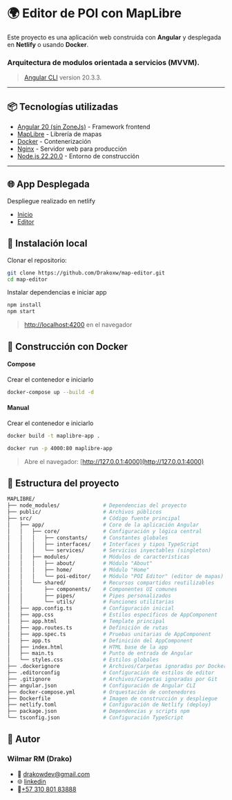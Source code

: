 # 🌍 Editor de POI con MapLibre

Este proyecto es una aplicación web construida con **Angular** y desplegada en **Netlify** o usando **Docker**.

### Arquitectura de modulos orientada a servicios (MVVM). 

> [Angular CLI](https://github.com/angular/angular-cli) version 20.3.3.

---

## 📦 Tecnologías utilizadas
- [Angular 20 (sin ZoneJs)](https://angular.dev/) - Framework frontend
- [MapLibre](https://maplibre.org/) - Librería de mapas
- [Docker](https://www.docker.com/) - Contenerización
- [Nginx](https://nginx.org/) - Servidor web para producción
- [Node.js 22.20.0](https://nodejs.org/) - Entorno de construcción

---

## 🌐 App Desplegada
Despliegue realizado en netlify
* [Inicio](https://editor-map-poi.netlify.app)
* [Editor](https://editor-map-poi.netlify.app/map-editor)


## 🚀 Instalación local

Clonar el repositorio:
```bash
git clone https://github.com/Drakoxw/map-editor.git
cd map-editor
```

Instalar dependencias e iniciar app
```sh
npm install
npm start
```

> [http://localhost:4200](http://localhost:4200) en el navegador

## 🐳 Construcción con Docker
#### Compose
Crear el contenedor e iniciarlo
```sh
docker-compose up --build -d    
```

#### Manual

Crear el contenedor e iniciarlo
```sh
docker build -t maplibre-app .
```
```sh
docker run -p 4000:80 maplibre-app
```
> Abre el navegador: [http://127.0.0.1:4000](http://127.0.0.1:4000)


## 📂 Estructura del proyecto

```bash
MAPLIBRE/
├── node_modules/              # Dependencias del proyecto
├── public/                    # Archivos públicos
├── src/                       # Código fuente principal
│   ├── app/                   # Core de la aplicación Angular
│   │   ├── core/              # Configuración y lógica central
│   │   │   ├── constants/     # Constantes globales
│   │   │   ├── interfaces/    # Interfaces y tipos TypeScript
│   │   │   └── services/      # Servicios inyectables (singleton)
│   │   ├── modules/           # Módulos de características
│   │   │   ├── about/         # Módulo "About"
│   │   │   ├── home/          # Módulo "Home"
│   │   │   └── poi-editor/    # Módulo "POI Editor" (editor de mapas)
│   │   └── shared/            # Recursos compartidos reutilizables
│   │       ├── components/    # Componentes UI comunes
│   │       ├── pipes/         # Pipes personalizados
│   │       └── utils/         # Funciones utilitarias
│   ├── app.config.ts          # Configuración inicial
│   ├── app.css                # Estilos específicos de AppComponent
│   ├── app.html               # Template principal
│   ├── app.routes.ts          # Definición de rutas
│   ├── app.spec.ts            # Pruebas unitarias de AppComponent
│   ├── app.ts                 # Definición del AppComponent
│   ├── index.html             # HTML base de la app
│   ├── main.ts                # Punto de entrada de Angular
│   └── styles.css             # Estilos globales
├── .dockerignore              # Archivos/Carpetas ignoradas por Docker
├── .editorconfig              # Configuración de estilos de editor
├── .gitignore                 # Archivos/Carpetas ignoradas por Git
├── angular.json               # Configuración de Angular CLI
├── docker-compose.yml         # Orquestación de contenedores
├── Dockerfile                 # Imagen de construcción y despliegue
├── netlify.toml               # Configuración de Netlify (deploy)
├── package.json               # Dependencias y scripts npm
└── tsconfig.json              # Configuración TypeScript
```

## 👤 Autor

### Wilmar RM (Drako)

* 📧 drakowdev@gmail.com
* 🌐 [linkedin](https://www.linkedin.com/in/wilmar-roncancio-mendez-b344761bb/)
* 📱[+57 310 801 83888](https://wa.me/573108018388)
